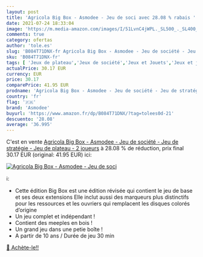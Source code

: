 ```yaml
---
layout: post
title: 'Agricola Big Box - Asmodee - Jeu de soci avec 28.08 % rabais '
date: 2021-07-24 18:33:04
image: 'https://m.media-amazon.com/images/I/51LvnC4jWPL._SL500_._SL400_.jpg'
comments: true
category: ofertas
author: 'tole.es'
slug: 'B084T71DNX-fr Agricola Big Box - Asmodee - Jeu de société - Jeu de...'
sku: 'B084T71DNX-fr'
tags: [ 'Jeux de plateau','Jeux de société','Jeux et Jouets','Jeux et jouets','asmodee', ]
actualPrice: 30.17 EUR
currency: EUR
price: 30.17
comparePrice: 41.95 EUR
prodname: 'Agricola Big Box - Asmodee - Jeu de société - Jeu de stratégie - Jeu de plateau - 2 joueurs'
country: 'fr'
flag: '🇫🇷'
brand: 'Asmodee'
buyurl: 'https://www.amazon.fr/dp/B084T71DNX/?tag=tolees0d-21'
descuento: '28.08'
average: '36.995'
---
```


C'est en vente [Agricola Big Box - Asmodee - Jeu de société - Jeu de stratégie - Jeu de plateau - 2 joueurs](https://www.amazon.fr/dp/B084T71DNX/?tag=tolees0d-21)  à  28.08 % de réduction, prix final  30.17 EUR (original: 41.95 EUR) ici:

[![Agricola Big Box - Asmodee - Jeu de soci](https://m.media-amazon.com/images/I/51LvnC4jWPL._SL500_._SL400_.jpg)](https://www.amazon.fr/dp/B084T71DNX/?tag=tolees0d-21)

ℹ️:

- Cette édition Big Box est une édition révisée qui contient le jeu de base et ses deux extensions Elle inclut aussi des marqueurs plus distinctifs pour les ressources et les ouvriers qui remplacent les disques colorés d’origine
- Un jeu complet et indépendant !
- Contient des meeples en bois !
- Un grand jeu dans une petie boîte !
- A partir de 10 ans / Durée de jeu 30 min

[🛒 Achète-le!!](https://www.amazon.fr/dp/B084T71DNX/?tag=tolees0d-21)
